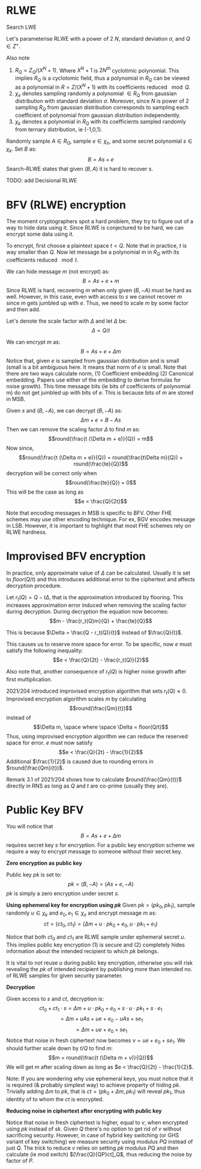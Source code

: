 
# RLWE

Search LWE 

Let's parameterise RLWE with a power of 2 $N$, standard deviation $\sigma$, and $Q \in Z^+$. 

Also note
1. $R_Q = Z_Q / (X^N + 1)$. Where $X^N + 1$  is $2N^{th}$ cyclotimic polynomial. This implies $R_Q$ is a cyclotomic field, thus a polynomial in $R_Q$ can be viewed as a polynomial in $R = Z/(X^N + 1)$ with its coefficients reduced $\mod Q$. 
2. $\chi_{e}$ denotes sampling randomly a polynomial $\in R_Q$ from gaussian distribution with standard deviation $\sigma$. Moreover, since $N$ is power of 2 sampling $R_Q$ from gaussian distribution corresponds to sampling each coefficient of polynomial from gaussian distribution independently. 
3. $\chi_{k}$ denotes a polynomial in $R_Q$ with its coefficients sampled randomly from ternary distribution, ie {-1,0,1}.

Randomly sample $A \in R_Q$, sample $e \in \chi_{e}$, and some secret polynomial $s \in \chi_k$. Set $B$ as:
$$B = As + e$$
Search-RLWE states that given $(B, A)$ it is hard to recover $s$. 

TODO: add Decisional RLWE

# BFV (RLWE) encryption

The moment cryptographers spot a hard problem, they try to figure out of a way to hide data using it. Since RLWE is conjectured to be hard, we can encrypt some data using it. 

To encrypt, first choose a plaintext space $t < Q$. Note that in practice, $t$ is way smaller than $Q$. Now let message be a polynomial $m$ in $R_Q$ with its coefficients reduced $\mod t$. 

We can hide message $m$ (not encrypt) as: 
$$B = As + e + m$$
Since RLWE is hard, recovering $m$ when only given $(B, -A)$ must be hard as well. However, in this case, even with access to $s$ we cannot recover $m$ since $m$ gets jumbled up with $e$. Thus, we need to scale $m$ by some factor and then add. 

Let's denote the scale factor with $\Delta$ and let $\Delta$ be:
$$\Delta = Q/t$$

We can encrypt $m$ as: 
$$B = As + e + \Delta m$$
Notice that, given $e$ is sampled from gaussian distribution and is small (small is a bit ambiguous here. It means that norm of $e$ is small. Note that there are two ways calculate norm, (1) Coefficient embedding (2) Canonical embedding. Papers use either of the embedding to derive formulas for noise growth). This time message bits (ie bits of coefficients of polynomial m) do not get jumbled up with bits of $e$. This is because bits of $m$ are stored in MSB. 

Given $s$ and $(B, -A)$, we can decrypt $(B, -A)$ as: 
$$\Delta m + e = B - As$$
Then we can remove the scaling factor $\Delta$ to find $m$ as: 
$$round(\frac{t (\Delta m + e)}{Q}) = m$$
Now since, 
$$round(\frac{t (\Delta m + e)}{Q}) = round(\frac{t\Delta m}{Q}) + round(\frac{te}{Q})$$
decryption will be correct only when 
$$round(\frac{te}{Q}) = 0$$
This will be the case as long as
$$e < \frac{Q}{2t}$$

Note that encoding messages in MSB is specific to BFV. Other FHE schemes may use other encoding technique. For ex, BGV encodes message in LSB. However, it is important to highlight that most FHE schemes rely on RLWE hardness. 

# Improvised BFV encryption

In practice, only approximate value of $\Delta$ can be calculated. Usually it is set to $floor(Q/t)$ and this introduces additional error to the ciphertext and affects decryption procedure. 

Let $r_t(Q) = Q - t\Delta$, that is the approximation introduced by flooring. This increases approximation error induced when removing the scaling factor during decryption. During decryption the equation now becomes: 
$$m - \frac{r_t(Q)m}{Q} + \frac{te}{Q}$$

This is because $\Delta = \frac{Q - r_t(Q)}{t}$ instead of $\frac{Q}{t}$.

This causes us to reserve more space for error. To be specific, now $e$ must satisfy the following inequality:
$$e < \frac{Q}{2t} - \frac{r_t(Q)}{2}$$

Also note that, another consequence of $r_t(Q)$ is higher noise growth after first multiplication. 

2021/204 introduced improvised encryption algorithm that sets $r_t(Q) \approx 0$. Improvised encryption algorithm scales $m$ by calculating 
$$round(\frac{Qm}{t})$$
instead of 
$$\Delta m, \space where \space \Delta = floor(Q/t)$$
Thus, using improvised encryption algorithm we can reduce the reserved space for error. $e$ must now satisfy
$$e < \frac{Q}{2t} - \frac{1}{2}$$
Additional $\frac{1}{2}$ is caused due to rounding errors in $round(\frac{Qm}{t})$. 

Remark 3.1 of 2021/204 shows how to calculate $round(\frac{Qm}{t})$ directly in RNS as long as $Q$ and $t$ are co-prime (usually they are). 

# Public Key BFV

You will notice that
$$B = As + e + \Delta m$$
requires secret key $s$ for encryption. For a public key encryption scheme we require a way to encrypt message to someone without their secret key. 

**Zero encryption as public key**

Public key $pk$ is set to: 
$$pk = (B, -A) = (As + e, -A)$$
$pk$ is simply a zero encryption under secret $s$.

**Using ephemeral key for encryption using $pk$**
Given $pk = (pk_0, pk_1)$, sample randomly $u \in \chi_k$ and $e_0,e_1 \in \chi_e$ and encrypt message $m$ as:
$$ct = (ct_0, ct_1) = (\Delta m + u \cdot pk_0 + e_0, u \cdot pk_1 + e_1)$$

Notice that both $ct_0$ and $ct_1$ are RLWE sample under ephemeral secret $u$. This implies public key encryption (1) is secure and (2) completely hides information about the intended recipient to which $pk$ belongs. 

It is vital to not reuse $u$ during public key encryption, otherwise you will risk revealing the $pk$ of intended recipient by publishing more than intended no. of RLWE samples for given security parameter. 

**Decryption**

Given access to $s$ and $ct$, decryption is:
$$ct_0 + ct_1 \cdot s = \Delta m + u\cdot pk_0 + e_0 + s\cdot u\cdot pk_1 + s\cdot e_1$$
$$= \Delta m + uAs + ue + e_0 - uAs + se_1$$
$$= \Delta m + ue + e_0 + se_1$$
Notice that noise in fresh ciphertext now becomes $v = ue + e_0 + se_1$. We should further scale down by $t/Q$ to find $m$:
$$m = round(\frac{t (\Delta m + v)}{Q})$$
We will get $m$ after scaling down as long as $e < \frac{Q}{2t} - \frac{1}{2}$.

Note: If you are wondering why use ephemeral keys, you must notice that it is required (& probably simplest way) to achieve property of hiding $pk$. Trivially adding $\Delta m$ to $pk$, that is $ct = (pk_0 + \Delta m, pk_1)$ will reveal $pk_1$, thus identity of to whom the $ct$ is encrypted. 

**Reducing noise in ciphertext after encrypting with public key**

Notice that noise in fresh ciphertext is higher, equal to $v$, when encrypted using $pk$ instead of $sk$. Given $Q$ there's no option to get rid of $v$ without sacrificing security. However, in case of hybrid key switching (or GHS variant of key switching) we measure security using modulus $PQ$ instead of just $Q$. The trick to reduce $v$ relies on setting $pk$ modulus $PQ$ and then calculate (ie mod switch) $[\frac{Q}{QP}ct]_Q$, thus reducing the noise by factor of $P$. 


